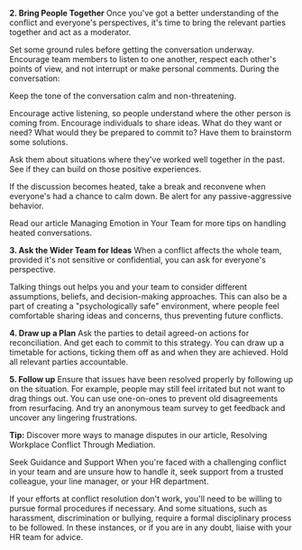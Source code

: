 
**2. Bring People Together**
Once you've got a better understanding of the conflict and everyone's perspectives, it's time to bring the relevant parties together and act as a moderator.

Set some ground rules before getting the conversation underway. Encourage team members to listen to one another, respect each other's points of view, and not interrupt or make personal comments. During the conversation:

Keep the tone of the conversation calm and non-threatening.

Encourage active listening, so people understand where the other person is coming from.
Encourage individuals to share ideas. What do they want or need? What would they be prepared to commit to? Have them to brainstorm some solutions.

Ask them about situations where they've worked well together in the past. See if they can build on those positive experiences.

If the discussion becomes heated, take a break and reconvene when everyone's had a chance to calm down. Be alert for any passive-aggressive behavior.

Read our article Managing Emotion in Your Team for more tips on handling heated conversations.

**3. Ask the Wider Team for Ideas**
When a conflict affects the whole team, provided it's not sensitive or confidential, you can ask for everyone's perspective.

Talking things out helps you and your team to consider different assumptions, beliefs, and decision-making approaches. This can also be a part of creating a "psychologically safe" environment, where people feel comfortable sharing ideas and concerns, thus preventing future conflicts.

**4. Draw up a Plan**
Ask the parties to detail agreed-on actions for reconciliation. And get each to commit to this strategy. You can draw up a timetable for actions, ticking them off as and when they are achieved. Hold all relevant parties accountable.

**5. Follow up**
Ensure that issues have been resolved properly by following up on the situation. For example, people may still feel irritated but not want to drag things out. You can use one-on-ones to prevent old disagreements from resurfacing. And try an anonymous team survey to get feedback and uncover any lingering frustrations.

**Tip:**
Discover more ways to manage disputes in our article, Resolving Workplace Conflict Through Mediation.

Seek Guidance and Support
When you're faced with a challenging conflict in your team and are unsure how to handle it, seek support from a trusted colleague, your line manager, or your HR department.

If your efforts at conflict resolution don't work, you'll need to be willing to pursue formal procedures if necessary. And some situations, such as harassment, discrimination or bullying, require a formal disciplinary process to be followed. In these instances, or if you are in any doubt, liaise with your HR team for advice.

